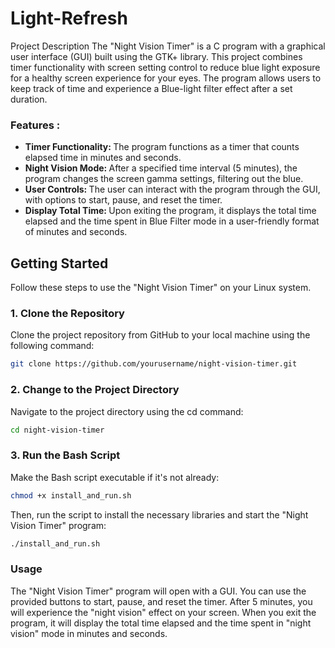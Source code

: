 # Light-Refresh

Project Description
The "Night Vision Timer" is a C program with a graphical user interface (GUI) built using the GTK+ library. This project combines timer functionality with screen setting control to reduce blue light exposure for a healthy screen experience for your eyes. The program allows users to keep track of time and experience a Blue-light filter effect after a set duration.

<h3>Features : </h3>
<ul>
<li><b>Timer Functionality: </b>The program functions as a timer that counts elapsed time in minutes and seconds.</li>

<li><b>Night Vision Mode: </b> After a specified time interval (5 minutes), the program changes the screen gamma settings, filtering out the blue. </li>

<li><b>User Controls: </b>The user can interact with the program through the GUI, with options to start, pause, and reset the timer.</li>

<li><b>Display Total Time: </b>Upon exiting the program, it displays the total time elapsed and the time spent in Blue Filter mode in a user-friendly format of minutes and seconds.</li>
</ul>

## Getting Started

Follow these steps to use the "Night Vision Timer" on your Linux system.

### 1. Clone the Repository
Clone the project repository from GitHub to your local machine using the following command:

```bash
git clone https://github.com/yourusername/night-vision-timer.git
```

### 2. Change to the Project Directory
Navigate to the project directory using the cd command:

```bash
cd night-vision-timer
```

### 3. Run the Bash Script
Make the Bash script executable if it's not already:

```bash
chmod +x install_and_run.sh
```
Then, run the script to install the necessary libraries and start the "Night Vision Timer" program:

```bash
./install_and_run.sh
```
### Usage
The "Night Vision Timer" program will open with a GUI. You can use the provided buttons to start, pause, and reset the timer. After 5 minutes, you will experience the "night vision" effect on your screen. When you exit the program, it will display the total time elapsed and the time spent in "night vision" mode in minutes and seconds.




